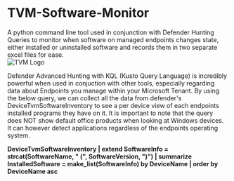# TVM-Software-Monitor
A python command line tool used in conjunction with Defender Hunting Queries to monitor when software on managed endpoints changes state, either installed or uninstalled software and records them in two separate excel files for ease.  
![TVM Logo](https://github.com/user-attachments/assets/8584340c-2367-45cf-8bd9-d0462775f4bb)


Defender Advanced Hunting with KQL (Kusto Query Language) is incredibly powerful when used in conjuction with other tools, especially regarding data about Endpoints you manage within your Microsoft Tenant. 
By using the below query, we can collect all the data from defender's DeviceTvmSoftwareInventory to see a per device view of each endpoints installed programs they have on it. It is important to note that the query does NOT show default office products when looking at Windows devices. It can however detect applications regardless of the endpoints operating system.

****DeviceTvmSoftwareInventory
| extend SoftwareInfo = strcat(SoftwareName, " (", SoftwareVersion, ")")
| summarize InstalledSoftware = make_list(SoftwareInfo) by DeviceName
| order by DeviceName asc****
